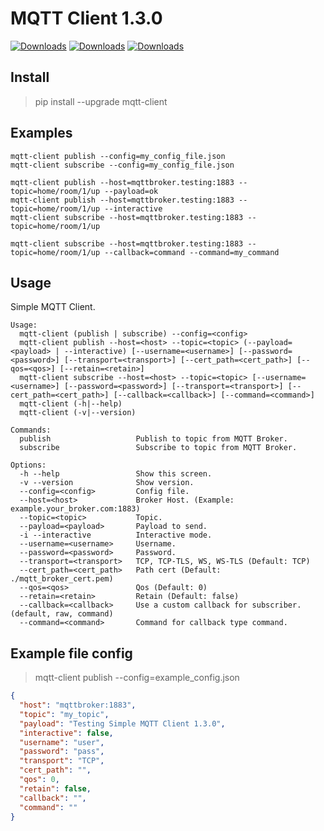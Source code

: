 # MQTT Client 1.3.0

[![Downloads](https://pepy.tech/badge/mqtt-client)](https://pepy.tech/project/mqtt-client) [![Downloads](https://pepy.tech/badge/mqtt-client/month)](https://pepy.tech/project/mqtt-client) [![Downloads](https://pepy.tech/badge/mqtt-client/week)](https://pepy.tech/project/mqtt-client)

## Install

> pip install --upgrade mqtt-client

## Examples

```shell
mqtt-client publish --config=my_config_file.json
mqtt-client subscribe --config=my_config_file.json
```

```shell
mqtt-client publish --host=mqttbroker.testing:1883 --topic=home/room/1/up --payload=ok
mqtt-client publish --host=mqttbroker.testing:1883 --topic=home/room/1/up --interactive
mqtt-client subscribe --host=mqttbroker.testing:1883 --topic=home/room/1/up
```

```shell
mqtt-client subscribe --host=mqttbroker.testing:1883 --topic=home/room/1/up --callback=command --command=my_command
```

## Usage

Simple MQTT Client.

```shell
Usage:
  mqtt-client (publish | subscribe) --config=<config>
  mqtt-client publish --host=<host> --topic=<topic> (--payload=<payload> | --interactive) [--username=<username>] [--password=<password>] [--transport=<transport>] [--cert_path=<cert_path>] [--qos=<qos>] [--retain=<retain>]
  mqtt-client subscribe --host=<host> --topic=<topic> [--username=<username>] [--password=<password>] [--transport=<transport>] [--cert_path=<cert_path>] [--callback=<callback>] [--command=<command>]
  mqtt-client (-h|--help)
  mqtt-client (-v|--version)

Commands:
  publish                   Publish to topic from MQTT Broker.
  subscribe                 Subscribe to topic from MQTT Broker.

Options:
  -h --help                 Show this screen.
  -v --version              Show version.
  --config=<config>         Config file.
  --host=<host>             Broker Host. (Example: example.your_broker.com:1883)
  --topic=<topic>           Topic.
  --payload=<payload>       Payload to send.
  -i --interactive          Interactive mode.
  --username=<username>     Username.
  --password=<password>     Password.
  --transport=<transport>   TCP, TCP-TLS, WS, WS-TLS (Default: TCP)
  --cert_path=<cert_path>   Path cert (Default: ./mqtt_broker_cert.pem)
  --qos=<qos>               Qos (Default: 0)
  --retain=<retain>         Retain (Default: false)
  --callback=<callback>     Use a custom callback for subscriber. (default, raw, command)
  --command=<command>       Command for callback type command.

```

## Example file config

> mqtt-client publish --config=example_config.json

```json
{
  "host": "mqttbroker:1883",
  "topic": "my_topic",
  "payload": "Testing Simple MQTT Client 1.3.0",
  "interactive": false,
  "username": "user",
  "password": "pass",
  "transport": "TCP",
  "cert_path": "",
  "qos": 0,
  "retain": false,
  "callback": "",
  "command": ""
}
```
